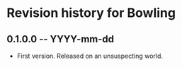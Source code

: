 # Revision history for Bowling

## 0.1.0.0  -- YYYY-mm-dd

* First version. Released on an unsuspecting world.
